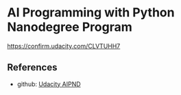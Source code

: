 # AI Programming with Python Nanodegree Program

https://confirm.udacity.com/CLVTUHH7

## References

- github: [Udacity AIPND](https://github.com/udacity/AIPND)
